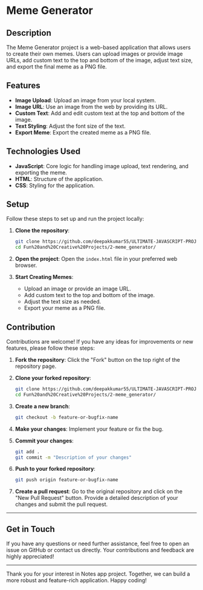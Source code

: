 # Meme Generator

## Description

The Meme Generator project is a web-based application that allows users to create their own memes. Users can upload images or provide image URLs, add custom text to the top and bottom of the image, adjust text size, and export the final meme as a PNG file.

## Features

- **Image Upload**: Upload an image from your local system.
- **Image URL**: Use an image from the web by providing its URL.
- **Custom Text**: Add and edit custom text at the top and bottom of the image.
- **Text Styling**: Adjust the font size of the text.
- **Export Meme**: Export the created meme as a PNG file.

## Technologies Used

- **JavaScript**: Core logic for handling image upload, text rendering, and exporting the meme.
- **HTML**: Structure of the application.
- **CSS**: Styling for the application.

## Setup

Follow these steps to set up and run the project locally:

1. **Clone the repository**:
   ```sh
   git clone https://github.com/deepakkumar55/ULTIMATE-JAVASCRIPT-PROJECT.git
   cd Fun%20and%20Creative%20Projects/2-meme_generator/
   ```

2. **Open the project**:
   Open the `index.html` file in your preferred web browser.

3. **Start Creating Memes**:
   - Upload an image or provide an image URL.
   - Add custom text to the top and bottom of the image.
   - Adjust the text size as needed.
   - Export your meme as a PNG file.

## Contribution

Contributions are welcome! If you have any ideas for improvements or new features, please follow these steps:

1. **Fork the repository**:
   Click the "Fork" button on the top right of the repository page.

2. **Clone your forked repository**:
   ```sh
   git clone https://github.com/deepakkumar55/ULTIMATE-JAVASCRIPT-PROJECT.git
   cd Fun%20and%20Creative%20Projects/2-meme_generator/
   ```

3. **Create a new branch**:
   ```sh
   git checkout -b feature-or-bugfix-name
   ```

4. **Make your changes**:
   Implement your feature or fix the bug.

5. **Commit your changes**:
   ```sh
   git add .
   git commit -m "Description of your changes"
   ```

6. **Push to your forked repository**:
   ```sh
   git push origin feature-or-bugfix-name
   ```

7. **Create a pull request**:
   Go to the original repository and click on the "New Pull Request" button. Provide a detailed description of your changes and submit the pull request.

---

## Get in Touch

If you have any questions or need further assistance, feel free to open an issue on GitHub or contact us directly. Your contributions and feedback are highly appreciated!

---

Thank you for your interest in Notes app project. Together, we can build a more robust and feature-rich application. Happy coding!
